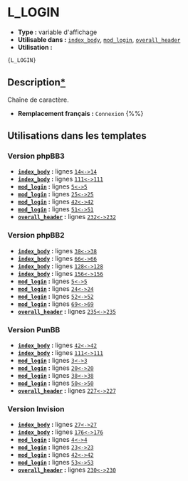 # L_LOGIN
* __Type :__ variable d'affichage
* __Utilisable dans :__ [`index_body`](../tpl/index_body.md#readme), [`mod_login`](../tpl/mod_login.md#readme), [`overall_header`](../tpl/overall_header.md#readme)
* __Utilisation :__

```html
{L_LOGIN}
```

## Description[*](https://fa-tvars.appspot.com/var/L_LOGIN)
Chaîne de caractère.

* __Remplacement français :__ `Connexion`
{%%}

## Utilisations dans les templates

### Version phpBB3
* __[`index_body`](../tpl/index_body.md#readme) :__ lignes [`14`](../src/prosilver/index_body.tpl#L14)[`<->`](../src/prosilver/index_body.tpl#L14-L14)[`14`](../src/prosilver/index_body.tpl#L14)
* __[`index_body`](../tpl/index_body.md#readme) :__ lignes [`111`](../src/prosilver/index_body.tpl#L111)[`<->`](../src/prosilver/index_body.tpl#L111-L111)[`111`](../src/prosilver/index_body.tpl#L111)
* __[`mod_login`](../tpl/mod_login.md#readme) :__ lignes [`5`](../src/prosilver/mod_login.tpl#L5)[`<->`](../src/prosilver/mod_login.tpl#L5-L5)[`5`](../src/prosilver/mod_login.tpl#L5)
* __[`mod_login`](../tpl/mod_login.md#readme) :__ lignes [`25`](../src/prosilver/mod_login.tpl#L25)[`<->`](../src/prosilver/mod_login.tpl#L25-L25)[`25`](../src/prosilver/mod_login.tpl#L25)
* __[`mod_login`](../tpl/mod_login.md#readme) :__ lignes [`42`](../src/prosilver/mod_login.tpl#L42)[`<->`](../src/prosilver/mod_login.tpl#L42-L42)[`42`](../src/prosilver/mod_login.tpl#L42)
* __[`mod_login`](../tpl/mod_login.md#readme) :__ lignes [`51`](../src/prosilver/mod_login.tpl#L51)[`<->`](../src/prosilver/mod_login.tpl#L51-L51)[`51`](../src/prosilver/mod_login.tpl#L51)
* __[`overall_header`](../tpl/overall_header.md#readme) :__ lignes [`232`](../src/prosilver/overall_header.tpl#L232)[`<->`](../src/prosilver/overall_header.tpl#L232-L232)[`232`](../src/prosilver/overall_header.tpl#L232)

### Version phpBB2
* __[`index_body`](../tpl/index_body.md#readme) :__ lignes [`38`](../src/subsilver/index_body.tpl#L38)[`<->`](../src/subsilver/index_body.tpl#L38-L38)[`38`](../src/subsilver/index_body.tpl#L38)
* __[`index_body`](../tpl/index_body.md#readme) :__ lignes [`66`](../src/subsilver/index_body.tpl#L66)[`<->`](../src/subsilver/index_body.tpl#L66-L66)[`66`](../src/subsilver/index_body.tpl#L66)
* __[`index_body`](../tpl/index_body.md#readme) :__ lignes [`128`](../src/subsilver/index_body.tpl#L128)[`<->`](../src/subsilver/index_body.tpl#L128-L128)[`128`](../src/subsilver/index_body.tpl#L128)
* __[`index_body`](../tpl/index_body.md#readme) :__ lignes [`156`](../src/subsilver/index_body.tpl#L156)[`<->`](../src/subsilver/index_body.tpl#L156-L156)[`156`](../src/subsilver/index_body.tpl#L156)
* __[`mod_login`](../tpl/mod_login.md#readme) :__ lignes [`5`](../src/subsilver/mod_login.tpl#L5)[`<->`](../src/subsilver/mod_login.tpl#L5-L5)[`5`](../src/subsilver/mod_login.tpl#L5)
* __[`mod_login`](../tpl/mod_login.md#readme) :__ lignes [`24`](../src/subsilver/mod_login.tpl#L24)[`<->`](../src/subsilver/mod_login.tpl#L24-L24)[`24`](../src/subsilver/mod_login.tpl#L24)
* __[`mod_login`](../tpl/mod_login.md#readme) :__ lignes [`52`](../src/subsilver/mod_login.tpl#L52)[`<->`](../src/subsilver/mod_login.tpl#L52-L52)[`52`](../src/subsilver/mod_login.tpl#L52)
* __[`mod_login`](../tpl/mod_login.md#readme) :__ lignes [`69`](../src/subsilver/mod_login.tpl#L69)[`<->`](../src/subsilver/mod_login.tpl#L69-L69)[`69`](../src/subsilver/mod_login.tpl#L69)
* __[`overall_header`](../tpl/overall_header.md#readme) :__ lignes [`235`](../src/subsilver/overall_header.tpl#L235)[`<->`](../src/subsilver/overall_header.tpl#L235-L235)[`235`](../src/subsilver/overall_header.tpl#L235)

### Version PunBB
* __[`index_body`](../tpl/index_body.md#readme) :__ lignes [`42`](../src/punbb/index_body.tpl#L42)[`<->`](../src/punbb/index_body.tpl#L42-L42)[`42`](../src/punbb/index_body.tpl#L42)
* __[`index_body`](../tpl/index_body.md#readme) :__ lignes [`111`](../src/punbb/index_body.tpl#L111)[`<->`](../src/punbb/index_body.tpl#L111-L111)[`111`](../src/punbb/index_body.tpl#L111)
* __[`mod_login`](../tpl/mod_login.md#readme) :__ lignes [`3`](../src/punbb/mod_login.tpl#L3)[`<->`](../src/punbb/mod_login.tpl#L3-L3)[`3`](../src/punbb/mod_login.tpl#L3)
* __[`mod_login`](../tpl/mod_login.md#readme) :__ lignes [`20`](../src/punbb/mod_login.tpl#L20)[`<->`](../src/punbb/mod_login.tpl#L20-L20)[`20`](../src/punbb/mod_login.tpl#L20)
* __[`mod_login`](../tpl/mod_login.md#readme) :__ lignes [`38`](../src/punbb/mod_login.tpl#L38)[`<->`](../src/punbb/mod_login.tpl#L38-L38)[`38`](../src/punbb/mod_login.tpl#L38)
* __[`mod_login`](../tpl/mod_login.md#readme) :__ lignes [`50`](../src/punbb/mod_login.tpl#L50)[`<->`](../src/punbb/mod_login.tpl#L50-L50)[`50`](../src/punbb/mod_login.tpl#L50)
* __[`overall_header`](../tpl/overall_header.md#readme) :__ lignes [`227`](../src/punbb/overall_header.tpl#L227)[`<->`](../src/punbb/overall_header.tpl#L227-L227)[`227`](../src/punbb/overall_header.tpl#L227)

### Version Invision
* __[`index_body`](../tpl/index_body.md#readme) :__ lignes [`27`](../src/invision/index_body.tpl#L27)[`<->`](../src/invision/index_body.tpl#L27-L27)[`27`](../src/invision/index_body.tpl#L27)
* __[`index_body`](../tpl/index_body.md#readme) :__ lignes [`176`](../src/invision/index_body.tpl#L176)[`<->`](../src/invision/index_body.tpl#L176-L176)[`176`](../src/invision/index_body.tpl#L176)
* __[`mod_login`](../tpl/mod_login.md#readme) :__ lignes [`4`](../src/invision/mod_login.tpl#L4)[`<->`](../src/invision/mod_login.tpl#L4-L4)[`4`](../src/invision/mod_login.tpl#L4)
* __[`mod_login`](../tpl/mod_login.md#readme) :__ lignes [`23`](../src/invision/mod_login.tpl#L23)[`<->`](../src/invision/mod_login.tpl#L23-L23)[`23`](../src/invision/mod_login.tpl#L23)
* __[`mod_login`](../tpl/mod_login.md#readme) :__ lignes [`42`](../src/invision/mod_login.tpl#L42)[`<->`](../src/invision/mod_login.tpl#L42-L42)[`42`](../src/invision/mod_login.tpl#L42)
* __[`mod_login`](../tpl/mod_login.md#readme) :__ lignes [`53`](../src/invision/mod_login.tpl#L53)[`<->`](../src/invision/mod_login.tpl#L53-L53)[`53`](../src/invision/mod_login.tpl#L53)
* __[`overall_header`](../tpl/overall_header.md#readme) :__ lignes [`230`](../src/invision/overall_header.tpl#L230)[`<->`](../src/invision/overall_header.tpl#L230-L230)[`230`](../src/invision/overall_header.tpl#L230)

